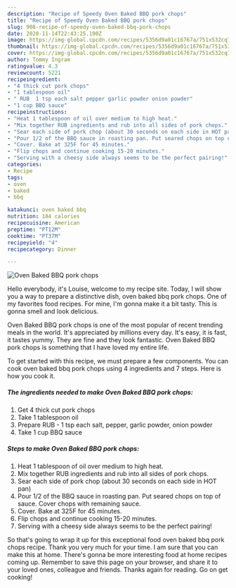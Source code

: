 ```yaml
---
description: "Recipe of Speedy Oven Baked BBQ pork chops"
title: "Recipe of Speedy Oven Baked BBQ pork chops"
slug: 908-recipe-of-speedy-oven-baked-bbq-pork-chops
date: 2020-11-14T22:43:25.190Z
image: https://img-global.cpcdn.com/recipes/5356d9a01c16767a/751x532cq70/oven-baked-bbq-pork-chops-recipe-main-photo.jpg
thumbnail: https://img-global.cpcdn.com/recipes/5356d9a01c16767a/751x532cq70/oven-baked-bbq-pork-chops-recipe-main-photo.jpg
cover: https://img-global.cpcdn.com/recipes/5356d9a01c16767a/751x532cq70/oven-baked-bbq-pork-chops-recipe-main-photo.jpg
author: Tommy Ingram
ratingvalue: 4.3
reviewcount: 5221
recipeingredient:
- "4 thick cut pork chops"
- "1 tablespoon oil"
- " RUB  1 tsp each salt pepper garlic powder onion powder"
- "1 cup BBQ sauce"
recipeinstructions:
- "Heat 1 tablespoon of oil over medium to high heat."
- "Mix together RUB ingredients and rub into all sides of pork chops."
- "Sear each side of pork chop (about 30 seconds on each side in HOT pan)"
- "Pour 1/2 of the BBQ sauce in roasting pan. Put seared chops on top of sauce. Cover chops with remaining sauce."
- "Cover. Bake at 325F for 45 minutes."
- "Flip chops and continue cooking 15-20 minutes."
- "Serving with a cheesy side always seems to be the perfect pairing!"
categories:
- Recipe
tags:
- oven
- baked
- bbq

katakunci: oven baked bbq 
nutrition: 184 calories
recipecuisine: American
preptime: "PT12M"
cooktime: "PT37M"
recipeyield: "4"
recipecategory: Dinner

---
```



![Oven Baked BBQ pork chops](https://img-global.cpcdn.com/recipes/5356d9a01c16767a/751x532cq70/oven-baked-bbq-pork-chops-recipe-main-photo.jpg)

Hello everybody, it's Louise, welcome to my recipe site. Today, I will show you a way to prepare a distinctive dish, oven baked bbq pork chops. One of my favorites food recipes. For mine, I'm gonna make it a bit tasty. This is gonna smell and look delicious.

Oven Baked BBQ pork chops is one of the most popular of recent trending meals in the world. It's appreciated by millions every day. It's easy, it is fast, it tastes yummy. They are fine and they look fantastic. Oven Baked BBQ pork chops is something that I have loved my entire life.




To get started with this recipe, we must prepare a few components. You can cook oven baked bbq pork chops using 4 ingredients and 7 steps. Here is how you cook it.

<!--inarticleads1-->

##### The ingredients needed to make Oven Baked BBQ pork chops:

1. Get 4 thick cut pork chops
1. Take 1 tablespoon oil
1. Prepare  RUB - 1 tsp each salt, pepper, garlic powder, onion powder
1. Take 1 cup BBQ sauce




<!--inarticleads2-->

##### Steps to make Oven Baked BBQ pork chops:

1. Heat 1 tablespoon of oil over medium to high heat.
1. Mix together RUB ingredients and rub into all sides of pork chops.
1. Sear each side of pork chop (about 30 seconds on each side in HOT pan)
1. Pour 1/2 of the BBQ sauce in roasting pan. Put seared chops on top of sauce. Cover chops with remaining sauce.
1. Cover. Bake at 325F for 45 minutes.
1. Flip chops and continue cooking 15-20 minutes.
1. Serving with a cheesy side always seems to be the perfect pairing!




So that's going to wrap it up for this exceptional food oven baked bbq pork chops recipe. Thank you very much for your time. I am sure that you can make this at home. There's gonna be more interesting food at home recipes coming up. Remember to save this page on your browser, and share it to your loved ones, colleague and friends. Thanks again for reading. Go on get cooking!
